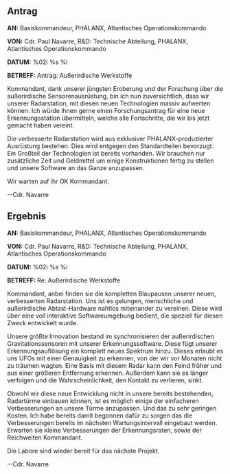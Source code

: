 ## Antrag

**AN:** Basiskommandeur, PHALANX, Atlantisches Operationskommando

**VON:** Cdr. Paul Navarre, R&D: Technische Abteilung, PHALANX,
Atlantisches Operationskommando

**DATUM:** %02i %s %i

**BETREFF:** Antrag: Außerirdische Werkstoffe

Kommandant, dank unserer jüngsten Eroberung und der Forschung über die
außerirdische Sensorenausrüstung, bin ich nun zuversichtlich, dass wir
unserer Radarstation, mit diesen neuen Technologien massiv aufwerten
können. Ich würde ihnen gerne einen Forschungsantrag für eine neue
Erkennungsstation übermitteln, welche alle Fortschritte, die wir bis
jetzt gemacht haben vereint.

Die verbesserte Radarstation wird aus exklusiver PHALANX-produzierter
Ausrüstung bestehen. Dies wird entgegen den Standardteilen bevorzugt.
Ein Großteil der Technologien ist bereits vorhanden. Wir brauchen nur
zusätzliche Zeit und Geldmittel um einige Konstruktionen fertig zu
stellen und unsere Software an das Ganze anzupassen.

Wir warten auf ihr OK Kommandant.

--Cdr. Navarre

## Ergebnis

**AN:** Basiskommandeur, PHALANX, Atlantisches Operationskommando

**VON:** Cdr. Paul Navarre, R&D: Technische Abteilung, PHALANX,
Atlantisches Operationskommando

**DATUM:** %02i %s %i

**BETREFF:** Re: Außerirdische Werkstoffe

Kommandant, anbei finden sie die kompletten Blaupausen unserer neuen,
verbesserten Radarstation. Uns ist es gelungen, menschliche und
außerirdische Abtast-Hardware nahtlos miteinander zu vereinen. Diese
wird über eine voll interaktive Softwareumgebung bedient, die speziell
für diesen Zweck entwickelt wurde.

Unsere größte Innovation bestand im synchronisieren der außerirdischen
Gravitationssensoren mit unserer Erkennungssoftware. Diese fügt unserer
Erkennungsauflösung ein komplett neues Spektrum hinzu. Dieses erlaubt es
uns UFOs mit einer Genauigkeit zu erkennen, von der wir vor Monaten
nicht zu träumen wagten. Eine Basis mit diesem Radar kann den Feind
früher und aus einer größeren Entfernung erkennen. Außerdem kann sie es
länger verfolgen und die Wahrscheinlichkeit, den Kontakt zu verlieren,
sinkt.

Obwohl wir diese neue Entwicklung nicht in unsere bereits bestehenden,
Radartürme einbauen können, ist es möglich einige der einfacheren
Verbesserungen an unsere Türme anzupassen. Und das zu sehr geringen
Kosten. Ich habe bereits damit begonnen dafür zu sorgen das die
Verbesserungen bereits im nächsten Wartungsintervall eingebaut werden.
Erwarten sie kleine Verbesserungen der Erkennungsraten, sowie der
Reichweiten Kommandant.

Die Labore sind wieder bereit für das nächste Projekt.

--Cdr. Navarre